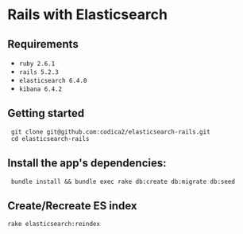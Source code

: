 # Rails with Elasticsearch

## Requirements

- `ruby 2.6.1`
- `rails 5.2.3`
- `elasticsearch 6.4.0`
- `kibana 6.4.2`

## Getting started

```shell
 git clone git@github.com:codica2/elasticsearch-rails.git
 cd elasticsearch-rails
```

## Install the app's dependencies:

```shell
 bundle install && bundle exec rake db:create db:migrate db:seed
```

## Create/Recreate ES index

```bash
rake elasticsearch:reindex
```
